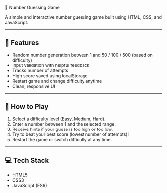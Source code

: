  🎯 Number Guessing Game

A simple and interactive number guessing game built using HTML, CSS, and JavaScript.

---

## 🚀 Features

- Random number generation between 1 and 50 / 100 / 500 (based on difficulty)
- Input validation with helpful feedback
- Tracks number of attempts
- High score saved using localStorage
- Restart game and change difficulty anytime
- Clean, responsive UI

---



## 🧪 How to Play

1. Select a difficulty level (Easy, Medium, Hard).
2. Enter a number between 1 and the selected range.
3. Receive hints if your guess is too high or too low.
4. Try to beat your best score (lowest number of attempts)!
5. Restart the game or switch difficulty at any time.

---

## 💻 Tech Stack

- HTML5
- CSS3
- JavaScript (ES6)


